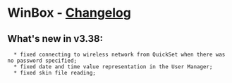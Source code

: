 # WinBox - [Changelog](https://forum.mikrotik.com/viewtopic.php?t=195839)

## What's new in v3.38:
      * fixed connecting to wireless network from QuickSet when there was no password specified;
      * fixed date and time value representation in the User Manager;
      * fixed skin file reading;
